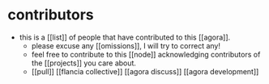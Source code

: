 # contributors

- this is a [[list]] of people that have contributed to this [[agora]].
    - please excuse any [[omissions]], I will try to correct any!
    - feel free to contribute to this [[node]] acknowledging contributors of the [[projects]] you care about.
    - [[pull]] [[flancia collective]] [[agora discuss]] [[agora development]]

